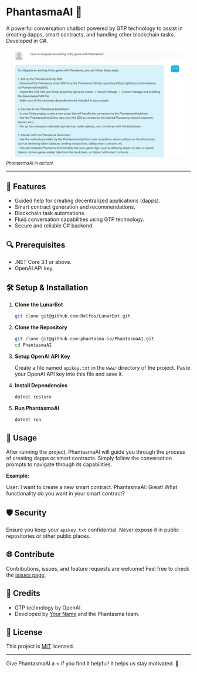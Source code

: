 # PhantasmaAI 🌌
A powerful conversation chatbot powered by GTP technology to assist in creating dapps, smart contracts, and handling other blockchain tasks. Developed in C#.

![Chatbot Demo](demo.jpg) *<sub>PhantasmaAI in action!</sub>*

---

## 🚀 Features

- Guided help for creating decentralized applications (dapps).
- Smart contract generation and recommendations.
- Blockchain task automations.
- Fluid conversation capabilities using GTP technology.
- Secure and reliable C# backend.

## 🔍 Prerequisites

- .NET Core 3.1 or above.
- OpenAI API key.

## 🛠️ Setup & Installation

1. **Clone the LunarBot**

    ```bash
    git clone git@github.com:Relfos/LunarBot.git
    ```

2. **Clone the Repository**

    ```bash
    git clone git@github.com:phantasma-io/PhantasmaAI.git
    cd PhantasmaAI
    ```

3. **Setup OpenAI API Key**

   Create a file named `apikey.txt` in the `www/` directory of the project. Paste your OpenAI API key into this file and save it.

4. **Install Dependencies**

    ```bash
    dotnet restore
    ```

5. **Run PhantasmaAI**

    ```bash
    dotnet run
    ```

## 📖 Usage

After running the project, PhantasmaAI will guide you through the process of creating dapps or smart contracts. Simply follow the conversation prompts to navigate through its capabilities.

**Example:**

User: I want to create a new smart contract.
PhantasmaAI: Great! What functionality do you want in your smart contract?

## 🛡️ Security

Ensure you keep your `apikey.txt` confidential. Never expose it in public repositories or other public places.

## 🌐 Contribute

Contributions, issues, and feature requests are welcome! Feel free to check the [issues page](https://github.com/phantasma-io/PhantasmaAI/issues).

## 🤖 Credits

- GTP technology by OpenAI.
- Developed by [Your Name](https://github.com/relfos) and the Phantasma team.

## 📄 License

This project is [MIT](https://opensource.org/licenses/MIT) licensed.

---

Give PhantasmaAI a ⭐ if you find it helpful! It helps us stay motivated. 🌌
